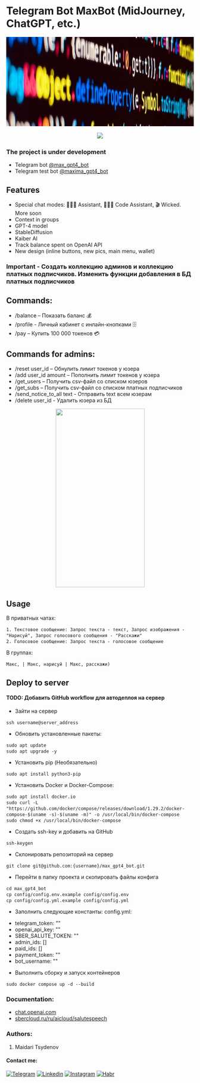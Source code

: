 # Telegram Bot MaxBot (MidJourney, ChatGPT, etc.)

<p align="center">
<a href="https://t.me/max_gpt4_bot" alt="bot_pic"><img src="https://github.com/maidaritsydenov/max_gpt4_bot/blob/main/static/header.jpg" width="1288" height="240" /></a>
</p>

<p align="center">
<a href="https://t.me/max_gpt4_bot" alt="Run Telegram Bot shield"><img src="https://img.shields.io/badge/RUN-Telegram%20Bot-blue" /></a>
</p>

### The project is under development

* Telegram bot [@max_gpt4_bot](https://t.me/max_gpt4_bot)
* Telegram test bot [@maxima_gpt4_bot](https://t.me/maxima_gpt4_bot)


## Features
- Special chat modes: 👩🏼‍🎓 Assistant, 👩🏼‍💻 Code Assistant, 🎬 Wicked. More soon
- Context in groups
- GPT-4 model
- StableDiffusion
- Kaiber AI
- Track balance spent on OpenAI API
- New design (inline buttons, new pics, main menu, wallet)


### Important - Создать коллекцию админов и коллекцию платных подписчиков. Изменить функции добавления в БД платных подписчиков


## Commands:
- /balance – Показать баланс 💰
- /profile - Личный кабинет с инлайн-кнопками 🗄
- /pay – Купить 100 000 токенов 💳


## Commands for admins:
- /reset user_id – Обнулить лимит токенов у юзера
- /add user_id amount – Пополнить лимит токенов у юзера
- /get_users – Получить csv-файл со списком юзеров
- /get_subs – Получить csv-файл со списком платных подписчиков
- /send_notice_to_all text - Отправить text всем юзерам
- /delete user_id - Удалить юзера из БД

<p align="center">
<a href="https://t.me/max_gpt4_bot" alt="bot_pic"><img src="https://github.com/maidaritsydenov/max_gpt4_bot/blob/main/static/maxima_gpt4_bot.gif" width="239" height="480" /></a>
</p>

## Usage
В приватных чатах:
```
1. Текстовое сообщение: Запрос текста - текст, Запрос изображения - "Нарисуй", Запрос голосового сообщения - "Расскажи"
2. Голосовое сообщение: Запрос текста - голосовое сообщение
```

В группах:
```
Макс, | Макс, нарисуй | Макс, расскажи)
```


## Deploy to server
#### TODO: Добавить GitHub workflow для автодеплоя на сервер

* Зайти на сервер
```
ssh username@server_address
```

* Обновить установленные пакеты:
```
sudo apt update
sudo apt upgrade -y
```

* Установить pip (Необязательно)
```
sudo apt install python3-pip
```

* Установить Docker и Docker-Compose:
```
sudo apt install docker.io
sudo curl -L "https://github.com/docker/compose/releases/download/1.29.2/docker-compose-$(uname -s)-$(uname -m)" -o /usr/local/bin/docker-compose
sudo chmod +x /usr/local/bin/docker-compose
```

* Создать ssh-key и добавить на GitHub
```
ssh-keygen
```

* Склонировать репозиторий на сервер
```
git clone git@github.com:{username}/max_gpt4_bot.git
```

* Перейти в папку проекта и скопировать файлы конфига
```
cd max_gpt4_bot
cp config/config.env.example config/config.env
cp config/config.yml.example config/config.yml
```

* Заполнить следующие константы:
config.yml:
- telegram_token: ""
- openai_api_key: ""
- SBER_SALUTE_TOKEN: ""
- admin_ids: []
- paid_ids: []
- payment_token: ""
- bot_username: ""


* Выполнить сборку и запуск контейнеров
```
sudo docker compose up -d --build
```


### Documentation:
* [chat.openai.com](https://chat.openai.com)
* [sbercloud.ru/ru/aicloud/salutespeech](https://developers.sber.ru/docs/ru/salutespeech/category-overview)


### Authors:
1. Maidari Tsydenov

<h4>Contact me:</h4>

<a href='https://t.me/maidaritsydenov'><img src="https://github.com/maidaritsydenov/maidaritsydenov/blob/main/logo/telegram.svg" width="32" 
   height="32" alt="Telegram"></a>
<a href='https://www.linkedin.com/in/maidari-tsydenov-315b89264/'><img src="https://github.com/maidaritsydenov/maidaritsydenov/blob/main/logo/linkedin.svg" width="32" 
   height="32" alt="Linkedin"></a>
<a href='https://www.instagram.com/maidaritsydenov/'><img src="https://github.com/maidaritsydenov/maidaritsydenov/blob/main/logo/instagram.svg" width="32" 
   height="32" alt="Instagram"></a>
<a href='https://career.habr.com/maidaritsydenov'><img src="https://github.com/maidaritsydenov/maidaritsydenov/blob/main/logo/habr.svg" width="32" 
   height="32" alt="Habr"></a>



